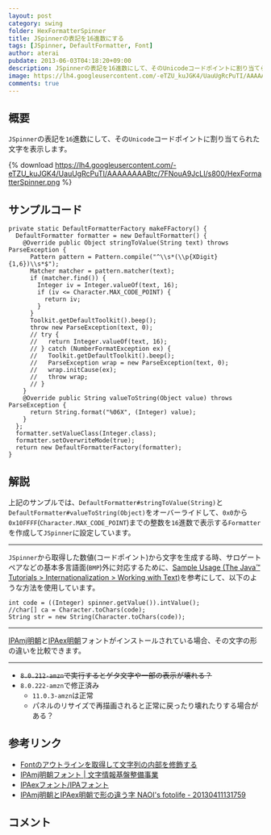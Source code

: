 ```yaml
---
layout: post
category: swing
folder: HexFormatterSpinner
title: JSpinnerの表記を16進数にする
tags: [JSpinner, DefaultFormatter, Font]
author: aterai
pubdate: 2013-06-03T04:18:20+09:00
description: JSpinnerの表記を16進数にして、そのUnicodeコードポイントに割り当てられた文字を表示します。
image: https://lh4.googleusercontent.com/-eTZU_kuJGK4/UauUgRcPuTI/AAAAAAAABtc/7FNouA9JcLI/s800/HexFormatterSpinner.png
comments: true
---
```

## 概要
`JSpinner`の表記を`16`進数にして、その`Unicode`コードポイントに割り当てられた文字を表示します。

{% download https://lh4.googleusercontent.com/-eTZU_kuJGK4/UauUgRcPuTI/AAAAAAAABtc/7FNouA9JcLI/s800/HexFormatterSpinner.png %}

## サンプルコード
<pre class="prettyprint"><code>private static DefaultFormatterFactory makeFFactory() {
  DefaultFormatter formatter = new DefaultFormatter() {
    @Override public Object stringToValue(String text) throws ParseException {
      Pattern pattern = Pattern.compile("^\\s*(\\p{XDigit}{1,6})\\s*$");
      Matcher matcher = pattern.matcher(text);
      if (matcher.find()) {
        Integer iv = Integer.valueOf(text, 16);
        if (iv &lt;= Character.MAX_CODE_POINT) {
          return iv;
        }
      }
      Toolkit.getDefaultToolkit().beep();
      throw new ParseException(text, 0);
      // try {
      //   return Integer.valueOf(text, 16);
      // } catch (NumberFormatException ex) {
      //   Toolkit.getDefaultToolkit().beep();
      //   ParseException wrap = new ParseException(text, 0);
      //   wrap.initCause(ex);
      //   throw wrap;
      // }
    }
    @Override public String valueToString(Object value) throws ParseException {
      return String.format("%06X", (Integer) value);
    }
  };
  formatter.setValueClass(Integer.class);
  formatter.setOverwriteMode(true);
  return new DefaultFormatterFactory(formatter);
}
</code></pre>

## 解説
上記のサンプルでは、`DefaultFormatter#stringToValue(String)`と`DefaultFormatter#valueToString(Object)`をオーバーライドして、`0x0`から`0x10FFFF`(`Character.MAX_CODE_POINT`)までの整数を`16`進数で表示する`Formatter`を作成して`JSpinner`に設定しています。

- - - -
`JSpinner`から取得した数値(コードポイント)から文字を生成する時、サロゲートペアなどの基本多言語面(`BMP`)外に対応するために、[Sample Usage (The Java™ Tutorials > Internationalization > Working with Text)](https://docs.oracle.com/javase/tutorial/i18n/text/usage.html)を参考にして、以下のような方法を使用しています。

<pre class="prettyprint"><code>int code = ((Integer) spinner.getValue()).intValue();
//char[] ca = Character.toChars(code);
String str = new String(Character.toChars(code));
</code></pre>

- - - -
[IPAmj明朝](http://mojikiban.ipa.go.jp/download.html)と[IPAex明朝](http://ipafont.ipa.go.jp/)フォントがインストールされている場合、その文字の形の違いを比較できます。

- - - -
- ~~`8.0.212-amzn`で実行するとゲタ文字や一部の表示が壊れる？~~
- `8.0.222-amzn`で修正済み
    - `11.0.3-amzn`は正常
    - パネルのリサイズで再描画されると正常に戻ったり壊れたりする場合がある？

<!-- dummy comment line for breaking list -->

## 参考リンク
- [Fontのアウトラインを取得して文字列の内部を修飾する](https://ateraimemo.com/Swing/LineSplittingLabel.html)
- [IPAmj明朝フォント | 文字情報基盤整備事業](http://mojikiban.ipa.go.jp/1300.html)
- [IPAexフォント/IPAフォント](http://ipafont.ipa.go.jp/)
- [IPAmj明朝とIPAex明朝で形の違う字 NAOI's fotolife - 20130411131759](http://f.hatena.ne.jp/NAOI/20130411131759)

<!-- dummy comment line for breaking list -->

## コメント
